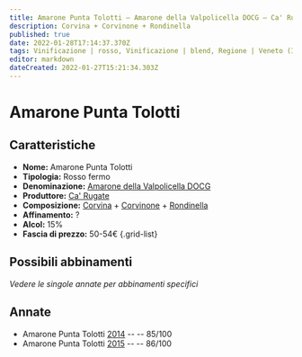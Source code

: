 ```yaml
---
title: Amarone Punta Tolotti – Amarone della Valpolicella DOCG – Ca' Rugate – Veneto (IT) – 50-54€ – 3★
description: Corvina + Corvinone + Rondinella
published: true
date: 2022-01-28T17:14:37.370Z
tags: Vinificazione | rosso, Vinificazione | blend, Regione | Veneto (IT), Vinificazione | fermo, Valutazioni | 3 stelle, Prezzi | 50-54€, Vitigni | Corvina, Vitigni | Rondinella, Vitigni | Corvinone 
editor: markdown
dateCreated: 2022-01-27T15:21:34.303Z
---
```


# Amarone Punta Tolotti

## Caratteristiche
- **Nome:** <span class="nome">Amarone Punta Tolotti</span>
- **Tipologia:** Rosso fermo
- **Denominazione:** <span class="denominazione">[Amarone della Valpolicella DOCG](/denominazioni/Italia/Veneto/DOCG/Amarone-della-Valpolicella)</span> 
- **Produttore:** <span class="cantina">[Ca' Rugate](/produttori/Italia/Veneto/Ca-Rugate)</span> 
- **Composizione:** [Corvina](/vitigni/Italia/bacca-nera/corvina) + [Corvinone](/vitigni/Italia/bacca-nera/corvinone) + [Rondinella](/vitigni/Italia/bacca-nera/rondinella) 
- **Affinamento:** ?
- **Alcol:** 15%
- **Fascia di prezzo:** 50-54€
{.grid-list}

## Possibili abbinamenti
*Vedere le singole annate per abbinamenti specifici*

## Annate
- Amarone Punta Tolotti [2014](vini/Italia/Veneto/Ca-Rugate/Amarone-Punta-Tolotti/2014) -- <span class="star-3"></span> -- 85/100
- Amarone Punta Tolotti [2015](vini/Italia/Veneto/Ca-Rugate/Amarone-Punta-Tolotti/2015) -- <span class="star-3"></span> -- 86/100